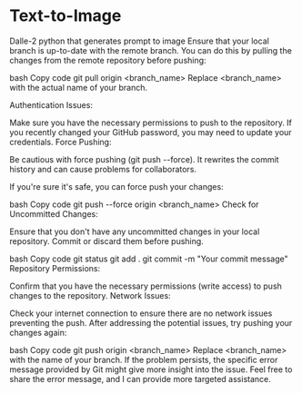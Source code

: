 # Text-to-Image
Dalle-2 python that generates prompt to image
Ensure that your local branch is up-to-date with the remote branch. You can do this by pulling the changes from the remote repository before pushing:

bash
Copy code
git pull origin <branch_name>
Replace <branch_name> with the actual name of your branch.

Authentication Issues:

Make sure you have the necessary permissions to push to the repository.
If you recently changed your GitHub password, you may need to update your credentials.
Force Pushing:

Be cautious with force pushing (git push --force). It rewrites the commit history and can cause problems for collaborators.

If you're sure it's safe, you can force push your changes:

bash
Copy code
git push --force origin <branch_name>
Check for Uncommitted Changes:

Ensure that you don't have any uncommitted changes in your local repository. Commit or discard them before pushing.

bash
Copy code
git status
git add .
git commit -m "Your commit message"
Repository Permissions:

Confirm that you have the necessary permissions (write access) to push changes to the repository.
Network Issues:

Check your internet connection to ensure there are no network issues preventing the push.
After addressing the potential issues, try pushing your changes again:

bash
Copy code
git push origin <branch_name>
Replace <branch_name> with the name of your branch. If the problem persists, the specific error message provided by Git might give more insight into the issue. Feel free to share the error message, and I can provide more targeted assistance.
